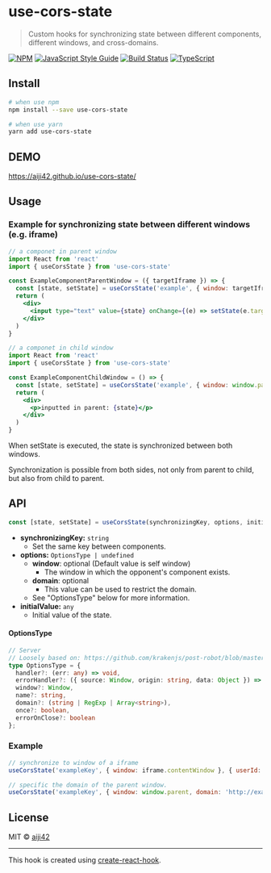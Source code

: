 # use-cors-state

> Custom hooks for synchronizing state between different components, different windows, and cross-domains.

[![NPM](https://img.shields.io/npm/v/use-cors-state.svg)](https://www.npmjs.com/package/use-cors-state) [![JavaScript Style Guide](https://img.shields.io/badge/code_style-standard-brightgreen.svg)](https://standardjs.com) [![Build Status](https://travis-ci.org/aiji42/use-cors-state.svg?branch=master)](https://travis-ci.org/aiji42/use-cors-state) [![TypeScript](https://img.shields.io/badge/%3C%2F%3E-TypeScript-%230074c1.svg)](http://www.typescriptlang.org/)

## Install

```bash
# when use npm
npm install --save use-cors-state

# when use yarn
yarn add use-cors-state
```

## DEMO

https://aiji42.github.io/use-cors-state/

## Usage

### Example for synchronizing state between different windows (e.g. iframe)
```jsx
// a componet in parent window
import React from 'react'
import { useCorsState } from 'use-cors-state'

const ExampleComponentParentWindow = ({ targetIframe }) => {
  const [state, setState] = useCorsState('example', { window: targetIframe.contentWindow }, '')
  return (
    <div>
      <input type="text" value={state} onChange={(e) => setState(e.target.value)} />
    </div>
  )
}
```

```jsx
// a componet in child window
import React from 'react'
import { useCorsState } from 'use-cors-state'

const ExampleComponentChildWindow = () => {
  const [state, setState] = useCorsState('example', { window: window.parent }, '')
  return (
    <div>
      <p>inputted in parent: {state}</p>
    </div>
  )
}
```

When setState is executed, the state is synchronized between both windows.

Synchronization is possible from both sides, not only from parent to child, but also from child to parent.

## API

```js
const [state, setState] = useCorsState(synchronizingKey, options, initialValue)
```
- __synchronizingKey:__ `string`
    - Set the same key between components.
- __options:__ `OptionsType | undefined`
    - __window__: optional (Default value is self window)
        - The window in which the opponent's component exists.
    - __domain__: optional
        - This value can be used to restrict the domain.
    - See "OptionsType" below for more information.
- __initialValue:__ `any`
    - Initial value of the state.

#### OptionsType
```ts
// Server
// Loosely based on: https://github.com/krakenjs/post-robot/blob/master/src/public/server.js
type OptionsType = {
  handler?: (err: any) => void,
  errorHandler?: ({ source: Window, origin: string, data: Object }) => (void | any | ZalgoPromise<any>),
  window?: Window,
  name?: string,
  domain?: (string | RegExp | Array<string>),
  once?: boolean,
  errorOnClose?: boolean
};
```

### Example
```js
// synchronize to window of a iframe
useCorsState('exampleKey', { window: iframe.contentWindow }, { userId: 1002 })

// specific the domain of the parent window.
useCorsState('exampleKey', { window: window.parent, domain: 'http://example.com' }, { userId: 1002 })
```

## License

MIT © [aiji42](https://github.com/aiji42)

---

This hook is created using [create-react-hook](https://github.com/hermanya/create-react-hook).
